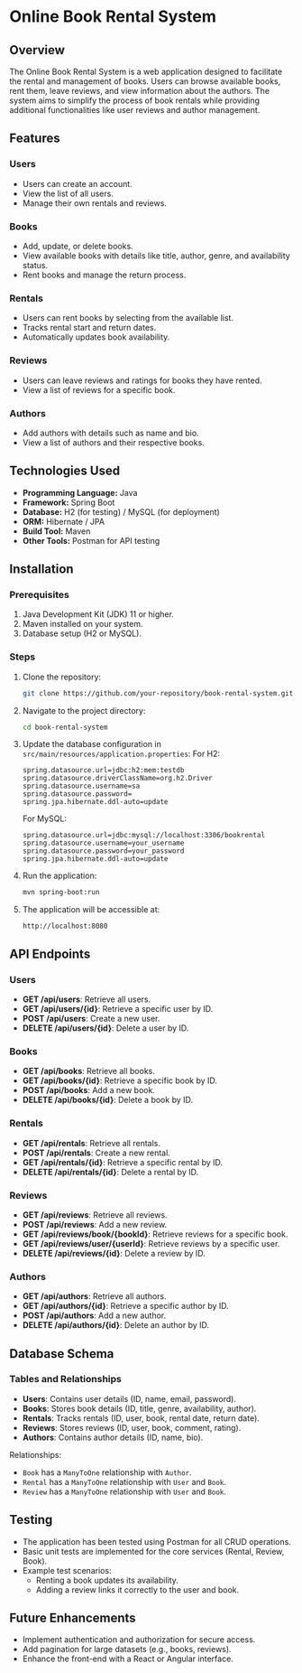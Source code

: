 # Online Book Rental System

## Overview
The Online Book Rental System is a web application designed to facilitate the rental and management of books. Users can browse available books, rent them, leave reviews, and view information about the authors. The system aims to simplify the process of book rentals while providing additional functionalities like user reviews and author management.

## Features

### Users
- Users can create an account.
- View the list of all users.
- Manage their own rentals and reviews.

### Books
- Add, update, or delete books.
- View available books with details like title, author, genre, and availability status.
- Rent books and manage the return process.

### Rentals
- Users can rent books by selecting from the available list.
- Tracks rental start and return dates.
- Automatically updates book availability.

### Reviews
- Users can leave reviews and ratings for books they have rented.
- View a list of reviews for a specific book.

### Authors
- Add authors with details such as name and bio.
- View a list of authors and their respective books.

## Technologies Used
- **Programming Language:** Java
- **Framework:** Spring Boot
- **Database:** H2 (for testing) / MySQL (for deployment)
- **ORM:** Hibernate / JPA
- **Build Tool:** Maven
- **Other Tools:** Postman for API testing

## Installation

### Prerequisites
1. Java Development Kit (JDK) 11 or higher.
2. Maven installed on your system.
3. Database setup (H2 or MySQL).

### Steps
1. Clone the repository:
   ```bash
   git clone https://github.com/your-repository/book-rental-system.git
   ```
2. Navigate to the project directory:
   ```bash
   cd book-rental-system
   ```
3. Update the database configuration in `src/main/resources/application.properties`:
   For H2:
   ```properties
   spring.datasource.url=jdbc:h2:mem:testdb
   spring.datasource.driverClassName=org.h2.Driver
   spring.datasource.username=sa
   spring.datasource.password=
   spring.jpa.hibernate.ddl-auto=update
   ```
   For MySQL:
   ```properties
   spring.datasource.url=jdbc:mysql://localhost:3306/bookrental
   spring.datasource.username=your_username
   spring.datasource.password=your_password
   spring.jpa.hibernate.ddl-auto=update
   ```
4. Run the application:
   ```bash
   mvn spring-boot:run
   ```
5. The application will be accessible at:
   ```
   http://localhost:8080
   ```

## API Endpoints

### Users
- **GET /api/users**: Retrieve all users.
- **GET /api/users/{id}**: Retrieve a specific user by ID.
- **POST /api/users**: Create a new user.
- **DELETE /api/users/{id}**: Delete a user by ID.

### Books
- **GET /api/books**: Retrieve all books.
- **GET /api/books/{id}**: Retrieve a specific book by ID.
- **POST /api/books**: Add a new book.
- **DELETE /api/books/{id}**: Delete a book by ID.

### Rentals
- **GET /api/rentals**: Retrieve all rentals.
- **POST /api/rentals**: Create a new rental.
- **GET /api/rentals/{id}**: Retrieve a specific rental by ID.
- **DELETE /api/rentals/{id}**: Delete a rental by ID.

### Reviews
- **GET /api/reviews**: Retrieve all reviews.
- **POST /api/reviews**: Add a new review.
- **GET /api/reviews/book/{bookId}**: Retrieve reviews for a specific book.
- **GET /api/reviews/user/{userId}**: Retrieve reviews by a specific user.
- **DELETE /api/reviews/{id}**: Delete a review by ID.

### Authors
- **GET /api/authors**: Retrieve all authors.
- **GET /api/authors/{id}**: Retrieve a specific author by ID.
- **POST /api/authors**: Add a new author.
- **DELETE /api/authors/{id}**: Delete an author by ID.

## Database Schema

### Tables and Relationships
- **Users**: Contains user details (ID, name, email, password).
- **Books**: Stores book details (ID, title, genre, availability, author).
- **Rentals**: Tracks rentals (ID, user, book, rental date, return date).
- **Reviews**: Stores reviews (ID, user, book, comment, rating).
- **Authors**: Contains author details (ID, name, bio).

Relationships:
- `Book` has a `ManyToOne` relationship with `Author`.
- `Rental` has a `ManyToOne` relationship with `User` and `Book`.
- `Review` has a `ManyToOne` relationship with `User` and `Book`.

## Testing
- The application has been tested using Postman for all CRUD operations.
- Basic unit tests are implemented for the core services (Rental, Review, Book).
- Example test scenarios:
  - Renting a book updates its availability.
  - Adding a review links it correctly to the user and book.

## Future Enhancements
- Implement authentication and authorization for secure access.
- Add pagination for large datasets (e.g., books, reviews).
- Enhance the front-end with a React or Angular interface.



